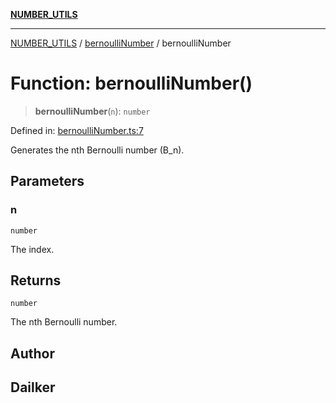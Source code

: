 [**NUMBER_UTILS**](../../README.md)

***

[NUMBER_UTILS](../../README.md) / [bernoulliNumber](../README.md) / bernoulliNumber

# Function: bernoulliNumber()

> **bernoulliNumber**(`n`): `number`

Defined in: [bernoulliNumber.ts:7](https://github.com/dailker/everyutil/blob/c1119b9befc384594ad07b4277ef37c36f79d0c2/src/number/bernoulliNumber.ts#L7)

Generates the nth Bernoulli number (B_n).

## Parameters

### n

`number`

The index.

## Returns

`number`

The nth Bernoulli number.

## Author

## Dailker
